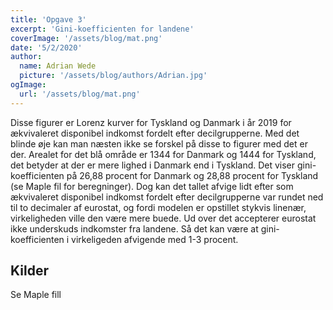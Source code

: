 ```yaml
---
title: 'Opgave 3'
excerpt: 'Gini-koefficienten for landene'
coverImage: '/assets/blog/mat.png'
date: '5/2/2020'
author:
  name: Adrian Wede
  picture: '/assets/blog/authors/Adrian.jpg'
ogImage:
  url: '/assets/blog/mat.png'
---
```


Disse figurer er Lorenz kurver for Tyskland og Danmark i år 2019 for ækvivaleret disponibel indkomst fordelt efter decilgrupperne. Med det blinde øje kan man næsten ikke se forskel på disse to figurer med det er der. Arealet for det blå område er 1344 for Danmark og 1444 for Tyskland, det betyder at der er mere lighed i Danmark end i Tyskland. Det viser gini-koefficienten på 26,88 procent for Danmark og 28,88 procent for Tyskland (se Maple fil for beregninger). Dog kan det tallet afvige lidt efter som ækvivaleret disponibel indkomst fordelt efter decilgrupperne var rundet ned til to decimaler af eurostat, og fordi modelen er opstillet stykvis linenær, virkeligheden ville den være mere buede. Ud over det accepterer eurostat ikke underskuds indkomster fra landene. Så det kan være at gini-koefficienten i virkeligeden afvigende med 1-3 procent.


## Kilder 

Se Maple fill